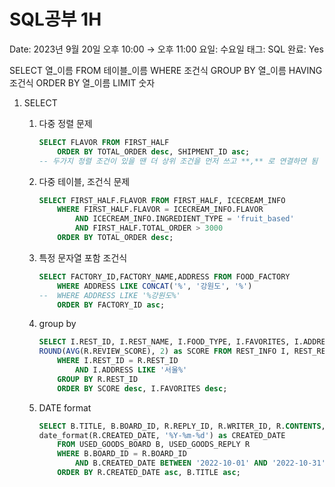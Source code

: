 # SQL공부 1H

Date: 2023년 9월 20일 오후 10:00 → 오후 11:00
요일: 수요일
태그: SQL
완료: Yes

SELECT 열_이름
FROM 테이블_이름
WHERE 조건식
GROUP BY 열_이름
HAVING 조건식
ORDER BY 열_이름
LIMIT 숫자

1. SELECT
    1. 다중 정렬 문제
        
        ```sql
        SELECT FLAVOR FROM FIRST_HALF
        	ORDER BY TOTAL_ORDER desc, SHIPMENT_ID asc;
        -- 두가지 정렬 조건이 있을 땐 더 상위 조건을 먼저 쓰고 **,** 로 연결하면 됨
        ```
        
    2. 다중 테이블, 조건식 문제
        
        ```sql
        SELECT FIRST_HALF.FLAVOR FROM FIRST_HALF, ICECREAM_INFO
            WHERE FIRST_HALF.FLAVOR = ICECREAM_INFO.FLAVOR
                AND ICECREAM_INFO.INGREDIENT_TYPE = 'fruit_based'
                AND FIRST_HALF.TOTAL_ORDER > 3000
            ORDER BY TOTAL_ORDER desc;
        ```
        
    3. 특정 문자열 포함 조건식
        
        ```sql
        SELECT FACTORY_ID,FACTORY_NAME,ADDRESS FROM FOOD_FACTORY
            WHERE ADDRESS LIKE CONCAT('%', '강원도', '%')
        --  WHERE ADDRESS LIKE '%강원도%' 
            ORDER BY FACTORY_ID asc;
        ```
        
    4. group by
        
        ```sql
        SELECT I.REST_ID, I.REST_NAME, I.FOOD_TYPE, I.FAVORITES, I.ADDRESS, 
        ROUND(AVG(R.REVIEW_SCORE), 2) as SCORE FROM REST_INFO I, REST_REVIEW R
            WHERE I.REST_ID = R.REST_ID
                AND I.ADDRESS LIKE '서울%'
            GROUP BY R.REST_ID
            ORDER BY SCORE desc, I.FAVORITES desc;
        ```
        
         
        
    5. DATE format
        
        ```sql
        SELECT B.TITLE, B.BOARD_ID, R.REPLY_ID, R.WRITER_ID, R.CONTENTS, 
        date_format(R.CREATED_DATE, '%Y-%m-%d') as CREATED_DATE
            FROM USED_GOODS_BOARD B, USED_GOODS_REPLY R
            WHERE B.BOARD_ID = R.BOARD_ID
                AND B.CREATED_DATE BETWEEN '2022-10-01' AND '2022-10-31'
            ORDER BY R.CREATED_DATE asc, B.TITLE asc;
        ```